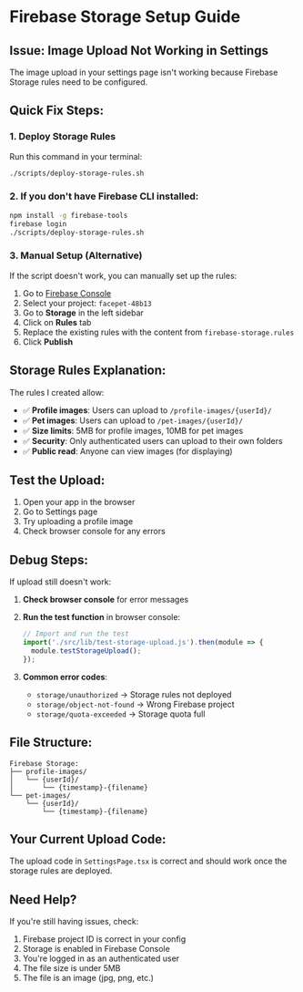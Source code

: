 # Firebase Storage Setup Guide

## Issue: Image Upload Not Working in Settings

The image upload in your settings page isn't working because Firebase Storage rules need to be configured.

## Quick Fix Steps:

### 1. Deploy Storage Rules
Run this command in your terminal:
```bash
./scripts/deploy-storage-rules.sh
```

### 2. If you don't have Firebase CLI installed:
```bash
npm install -g firebase-tools
firebase login
./scripts/deploy-storage-rules.sh
```

### 3. Manual Setup (Alternative)
If the script doesn't work, you can manually set up the rules:

1. Go to [Firebase Console](https://console.firebase.google.com/)
2. Select your project: `facepet-48b13`
3. Go to **Storage** in the left sidebar
4. Click on **Rules** tab
5. Replace the existing rules with the content from `firebase-storage.rules`
6. Click **Publish**

## Storage Rules Explanation:

The rules I created allow:
- ✅ **Profile images**: Users can upload to `/profile-images/{userId}/`
- ✅ **Pet images**: Users can upload to `/pet-images/{userId}/`
- ✅ **Size limits**: 5MB for profile images, 10MB for pet images
- ✅ **Security**: Only authenticated users can upload to their own folders
- ✅ **Public read**: Anyone can view images (for displaying)

## Test the Upload:

1. Open your app in the browser
2. Go to Settings page
3. Try uploading a profile image
4. Check browser console for any errors

## Debug Steps:

If upload still doesn't work:

1. **Check browser console** for error messages
2. **Run the test function** in browser console:
   ```javascript
   // Import and run the test
   import('./src/lib/test-storage-upload.js').then(module => {
     module.testStorageUpload();
   });
   ```

3. **Common error codes**:
   - `storage/unauthorized` → Storage rules not deployed
   - `storage/object-not-found` → Wrong Firebase project
   - `storage/quota-exceeded` → Storage quota full

## File Structure:
```
Firebase Storage:
├── profile-images/
│   └── {userId}/
│       └── {timestamp}-{filename}
└── pet-images/
    └── {userId}/
        └── {timestamp}-{filename}
```

## Your Current Upload Code:
The upload code in `SettingsPage.tsx` is correct and should work once the storage rules are deployed.

## Need Help?
If you're still having issues, check:
1. Firebase project ID is correct in your config
2. Storage is enabled in Firebase Console
3. You're logged in as an authenticated user
4. The file size is under 5MB
5. The file is an image (jpg, png, etc.)

